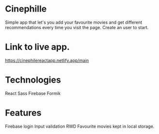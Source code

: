 # Cinephille

Simple app that let's you add your favourite movies and get different recommendations every time you visit the page. 
Create an user to start.

# Link to live app.

https://cinephilereactapp.netlify.app/main

# Technologies

React
Sass
Firebase
Formik

# Features
Firebase login
Input validation
RWD
Favourite movies kept in local storage.
